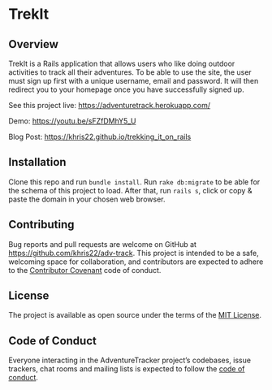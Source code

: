 # TrekIt

## Overview

TrekIt is a Rails application that allows users who like doing outdoor activities to track all their adventures. To be able to use the site, the user must sign up first with a unique username, email and password. It will then redirect you to your homepage once you have successfully signed up.  

See this project live: https://adventuretrack.herokuapp.com/

Demo: https://youtu.be/sFZfDMhY5_U

Blog Post: https://khris22.github.io/trekking_it_on_rails

## Installation

Clone this repo and run `bundle install`. Run `rake db:migrate` to be able for the schema of this project to load. After that, run `rails s`, click or copy & paste the domain in your chosen web browser. 

## Contributing

Bug reports and pull requests are welcome on GitHub at https://github.com/khris22/adv-track. This project is intended to be a safe, welcoming space for collaboration, and contributors are expected to adhere to the [Contributor Covenant](http://contributor-covenant.org) code of conduct.

## License

The project is available as open source under the terms of the [MIT License](https://github.com/khris22/adv-track/blob/master/LICENSE).

## Code of Conduct

Everyone interacting in the AdventureTracker project’s codebases, issue trackers, chat rooms and mailing lists is expected to follow the [code of conduct](https://github.com/khris22/adv-track/blob/master/CODE_OF_CONDUCT.md).
